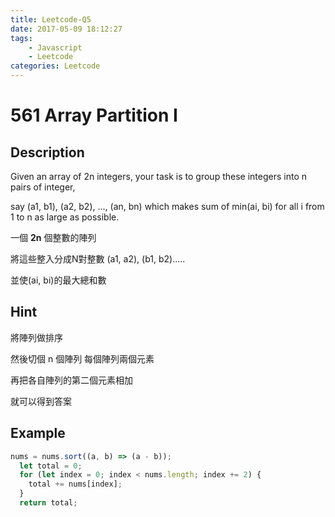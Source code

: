 ```yaml
---
title: Leetcode-Q5
date: 2017-05-09 18:12:27
tags:
    - Javascript
    - Leetcode
categories: Leetcode
---
```


# 561 Array Partition I

## Description

Given an array of 2n integers, your task is to group these integers into n pairs of integer, 

say (a1, b1), (a2, b2), ..., (an, bn) which makes sum of min(ai, bi) for all i from 1 to n as large as possible.

一個 **2n** 個整數的陣列

將這些整入分成N對整數
 (a1, a2), (b1, b2).....

 並使(ai, bi)的最大總和數

## Hint

將陣列做排序

然後切個 n 個陣列 每個陣列兩個元素

再把各自陣列的第二個元素相加

就可以得到答案

## Example

```js
nums = nums.sort((a, b) => (a - b));
  let total = 0;
  for (let index = 0; index < nums.length; index += 2) {
    total += nums[index];
  }
  return total;
```

